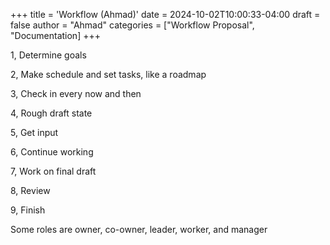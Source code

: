 +++
title = 'Workflow (Ahmad)'
date = 2024-10-02T10:00:33-04:00
draft = false
author = "Ahmad"
categories = ["Workflow Proposal", "Documentation]
+++

1, Determine goals

2, Make schedule and set tasks, like a roadmap

3, Check in every now and then

4, Rough draft state

5, Get input

6, Continue working

7, Work on final draft 

8, Review

9, Finish 

Some roles are owner, co-owner, leader, worker, and manager